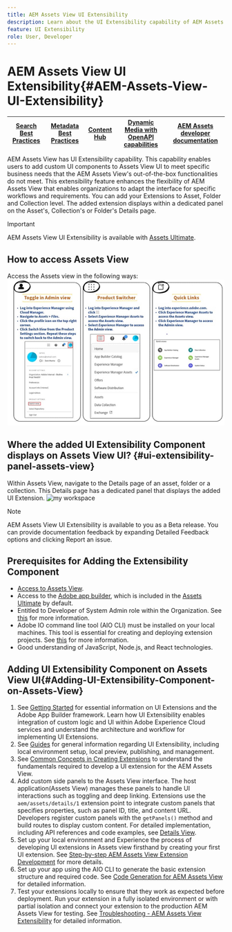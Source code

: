 ```yaml
---
title: AEM Assets View UI Extensibility
description: Learn about the UI Extensibility capability of AEM Assets View. AEM Assets View UI enables adding custom UI components to meet specific business needs.   
feature: UI Extensibility
role: User, Developer
---
```

# AEM Assets View UI Extensibility{#AEM-Assets-View-UI-Extensibility}

| [Search Best Practices](/help/assets/search-best-practices.md) |[Metadata Best Practices](/help/assets/metadata-best-practices.md)|[Content Hub](/help/assets/product-overview.md)|[Dynamic Media with OpenAPI capabilities](/help/assets/dynamic-media-open-apis-overview.md)|[AEM Assets developer documentation](https://developer.adobe.com/experience-cloud/experience-manager-apis/)|
| ------------- | --------------------------- |---------|----|-----|

AEM Assets View has UI Extensibility capability. This capability enables users to add custom UI components to Assets View UI to meet specific business needs that the AEM Assets View's out-of-the-box functionalities do not meet. This extensibility feature enhances the flexibility of AEM Assets View that enables organizations to adapt the interface for specific workflows and requirements. 
You can add your Extensions to Asset, Folder and Collection level. The added extension displays within a dedicated panel on the Asset's, Collection's or Folder's Details page.

>[!IMPORTANT]
> AEM Assets View UI Extensibility is available with [Assets Ultimate](/help/assets/assets-ultimate-overview.md).

## <a id="1"></a> How to access Assets View

Access the Assets view in the following ways:
![access-assets-view-ui](/help/assets/assets/access-assets-view.jpg)

## Where the added UI Extensibility Component displays on Assets View UI? {#ui-extensibility-panel-assets-view}

Within Assets View, navigate to the Details page of an asset, folder or a collection. This Details page has a dedicated panel that displays the added UI Extension.
![my workspace](/help/assets/assets/my-workspace-assets-view3.png)

>[!NOTE]
>
> AEM Assets View UI Extensibility is available to you as a Beta release. You can provide documentation feedback by expanding Detailed Feedback options and clicking Report an issue.

## Prerequisites for Adding the Extensibility Component 

* [Access to Assets View](#1).
* Access to the [Adobe app builder](https://developer.adobe.com/app-builder/docs/overview/), which is included in the [Assets Ultimate](/help/assets/assets-ultimate-overview.md) by default. 
* Entitled to Developer of System Admin role within the Organization. See [this](https://developer.adobe.com/uix/docs/guides/get-access/) for more information.
* Adobe IO command line tool (AIO CLI) must be installed on your local machines. This tool is essential for creating and deploying extension projects. See [this](https://developer.adobe.com/app-builder/docs/getting_started/#local-environment-set-up) for more information.
* Good understanding of JavaScript, Node.js, and React technologies.

## Adding UI Extensibility Component on Assets View UI{#Adding-UI-Extensibility-Component-on-Assets-View}

1. See [Getting Started](https://developer.adobe.com/uix/docs/getting-started/) for essential information on UI Extensions and the Adobe App Builder framework. Learn how UI Extensibility enables integration of custom logic and UI within Adobe Experience Cloud services and understand the architecture and workflow for implementing UI Extensions.
1. See [Guides](https://developer.adobe.com/uix/docs/guides/) for general information regarding UI Extensibility, including local environment setup, local preview, publishing, and management.
1. See [Common Concepts in Creating Extensions](https://developer.adobe.com/uix/docs/services/aem-assets-view/api/commons/) to understand the fundamentals required to develop a UI extension for the AEM Assets View.
1. Add custom side panels to the Assets View interface. The host application(Assets View) manages these panels to handle UI interactions such as toggling and deep linking. Extensions use the `aem/assets/details/1` extension point to integrate custom panels that specifies properties, such as panel ID, title, and content URL. Developers register custom panels with the `getPanels()` method and build routes to display custom content. For detailed implementation, including API references and code examples, see [Details View](https://developer.adobe.com/uix/docs/services/aem-assets-view/api/details-view/).
1. Set up your local environment and Experience the process of developing UI extensions in Assets view firsthand by creating your first UI extension. See [Step-by-step AEM Assets View Extension Development](https://developer.adobe.com/uix/docs/services/aem-assets-view/extension-development/) for more details.
1. Set up your app using the AIO CLI to generate the basic extension structure and required code. See [Code Generation for AEM Assets View](https://developer.adobe.com/uix/docs/services/aem-assets-view/code-generation/) for detailed information.
1. Test your extensions locally to ensure that they work as expected before deployment. Run your extension in a fully isolated environment or with partial isolation and connect your extension to the production AEM Assets View for testing. See [Troubleshooting - AEM Assets View Extensibility](https://developer.adobe.com/uix/docs/services/aem-assets-view/debug/) for detailed information.


